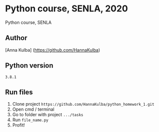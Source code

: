 # Python course, SENLA, 2020

Python course, SENLA

## Author

[Anna Kulba] (https://github.com/HannaKulba)

## Python version
```
3.8.1
```

## Run files
1. Clone project `https://github.com/HannaKulba/python_homework_1.git`
2. Open cmd / terminal
3. Go to folder with project `.../tasks`
4. Run `file_name.py`
5. Profit!



